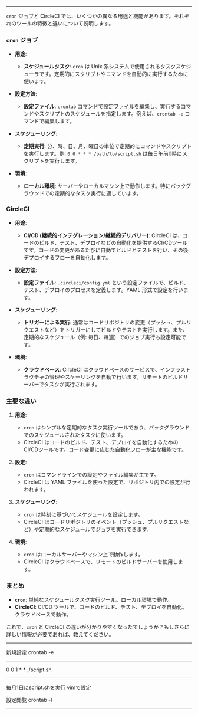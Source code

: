 

---

`cron` ジョブと CircleCI では、いくつかの異なる用途と機能があります。それぞれのツールの特徴と違いについて説明します。

### `cron` ジョブ

- **用途**:
  - **スケジュールタスク**: `cron` は Unix 系システムで使用されるタスクスケジューラです。定期的にスクリプトやコマンドを自動的に実行するために使います。
  
- **設定方法**:
  - **設定ファイル**: `crontab` コマンドで設定ファイルを編集し、実行するコマンドやスクリプトのスケジュールを指定します。例えば、`crontab -e` コマンドで編集します。
  
- **スケジューリング**:
  - **定期実行**: 分、時、日、月、曜日の単位で定期的にコマンドやスクリプトを実行します。例: `0 0 * * * /path/to/script.sh` は毎日午前0時にスクリプトを実行します。

- **環境**:
  - **ローカル環境**: サーバーやローカルマシン上で動作します。特にバックグラウンドでの定期的なタスク実行に適しています。

### CircleCI

- **用途**:
  - **CI/CD (継続的インテグレーション/継続的デリバリー)**: CircleCI は、コードのビルド、テスト、デプロイなどの自動化を提供するCI/CDツールです。コードの変更があるたびに自動でビルドとテストを行い、その後デプロイするフローを自動化します。

- **設定方法**:
  - **設定ファイル**: `.circleci/config.yml` という設定ファイルで、ビルド、テスト、デプロイのプロセスを定義します。YAML 形式で設定を行います。
  
- **スケジューリング**:
  - **トリガーによる実行**: 通常はコードリポジトリの変更（プッシュ、プルリクエストなど）をトリガーにしてビルドやテストを実行します。また、定期的なスケジュール（例: 毎日、毎週）でのジョブ実行も設定可能です。

- **環境**:
  - **クラウドベース**: CircleCI はクラウドベースのサービスで、インフラストラクチャの管理やスケーリングを自動で行います。リモートのビルドサーバーでタスクが実行されます。

### 主要な違い

1. **用途**:
   - `cron` はシンプルな定期的なタスク実行ツールであり、バックグラウンドでのスケジュールされたタスクに使います。
   - CircleCI はコードのビルド、テスト、デプロイを自動化するためのCI/CDツールです。コード変更に応じた自動化フローが主な機能です。

2. **設定**:
   - `cron` はコマンドラインでの設定やファイル編集が主です。
   - CircleCI は YAML ファイルを使った設定で、リポジトリ内での設定が行われます。

3. **スケジューリング**:
   - `cron` は時刻に基づいてスケジュールを設定します。
   - CircleCI はコードリポジトリのイベント（プッシュ、プルリクエストなど）や定期的なスケジュールでジョブを実行できます。

4. **環境**:
   - `cron` はローカルサーバーやマシン上で動作します。
   - CircleCI はクラウドベースで、リモートのビルドサーバーを使用します。

### まとめ

- **`cron`**: 単純なスケジュールタスク実行ツール。ローカル環境で動作。
- **CircleCI**: CI/CD ツールで、コードのビルド、テスト、デプロイを自動化。クラウドベースで動作。

これで、`cron` と CircleCI の違いが分かりやすくなったでしょうか？もしさらに詳しい情報が必要であれば、教えてください。

---

新規設定
crontab -e

-----------------------

0 0 1 * * ./script.sh

------------------------

毎月1日にscript.shを実行
vimで設定

設定閲覧
crontab -l

---
